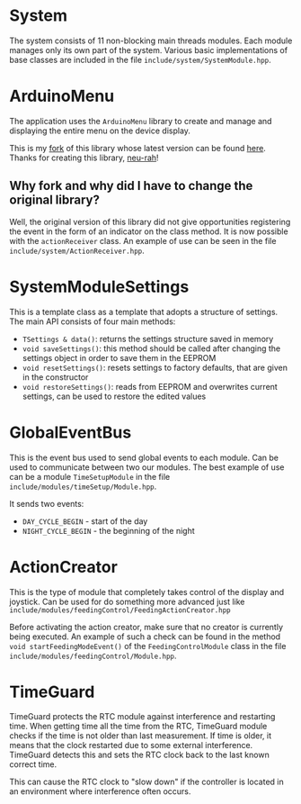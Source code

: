 # System
The system consists of 11 non-blocking main threads
modules. Each module manages only its own part of the system.
Various basic implementations of base classes are included
in the file `include/system/SystemModule.hpp`.

# ArduinoMenu
The application uses the `ArduinoMenu` library to create and manage
and displaying the entire menu on the device display.

This is my [fork](https://github.com/thebartekbanach/ArduinoMenu/archive/master.zip)
of this library whose latest version can be found [here](https://github.com/neu-rah/ArduinoMenu).
Thanks for creating this library, [neu-rah](https://github.com/neu-rah)!

## Why fork and why did I have to change the original library?
Well, the original version of this library did not give opportunities
registering the event in the form of an indicator on the class method.
It is now possible with the `actionReceiver` class.
An example of use can be seen in the file
`include/system/ActionReceiver.hpp`.

# SystemModuleSettings
This is a template class as a template that adopts a structure of settings.
The main API consists of four main methods:
- `TSettings & data()`: returns the settings structure saved in memory
- `void saveSettings()`: this method should be called after changing the settings object in order to save them in the EEPROM
- `void resetSettings()`: resets settings to factory defaults,
that are given in the constructor
- `void restoreSettings()`: reads from EEPROM and overwrites
current settings, can be used to restore the edited values

# GlobalEventBus
This is the event bus used to send global events to
each module. Can be used to communicate between two
our modules. The best example of use can be a module
`TimeSetupModule` in the file
`include/modules/timeSetup/Module.hpp`.

It sends two events:
- `DAY_CYCLE_BEGIN` - start of the day
- `NIGHT_CYCLE_BEGIN` - the beginning of the night

# ActionCreator
This is the type of module that completely takes control
of the display and joystick. Can be used for
do something more advanced just like
`include/modules/feedingControl/FeedingActionCreator.hpp`

Before activating the action creator, make sure
that no creator is currently being executed.
An example of such a check can be found in the method
`void startFeedingModeEvent()` of the `FeedingControlModule` class
in the file `include/modules/feedingControl/Module.hpp`.

# TimeGuard
TimeGuard protects the RTC module against interference
and restarting time. When getting time all the time
from the RTC, TimeGuard module checks if the time is not older than
last measurement. If time is older, it means that
the clock restarted due to some external interference.
TimeGuard detects this and sets the RTC clock back to the last
known correct time.

This can cause the RTC clock to "slow down" if the controller is located
in an environment where interference often occurs.
